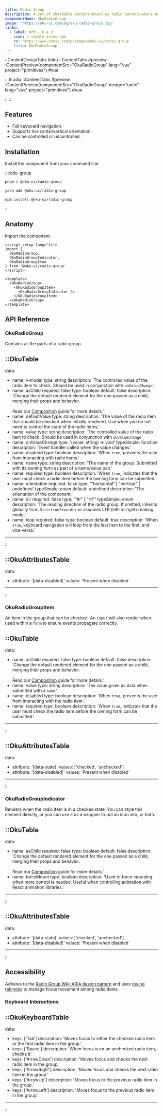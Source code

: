 ```yaml
---
title: Radio Group
description: A set of checkable buttons—known as radio buttons—where no more than one of the buttons can be checked at a time.
componentName: OkuRadioGroup
image: 'https://oku-ui.com/og/oku-radio-group.jpg'
links:
  - label: NPM - 0.4.0
    icon: i-simple-icons-npm
    to: https://www.npmjs.com/package/@oku-ui/radio-group
    title: OkuRadioGroup
---
```


::ContentDesignTabs
#oku
::ContentTabs
#preview
:ContentPreview{componentSrc="OkuRadioGroup" lang="vue" project="primitives"}
#vue
<!-- Autodocs{src="/primitives/OkuRadioGroup/index.vue" lang="vue"} -->
::
#radix
::ContentTabs
#preview
:ContentPreview{componentSrc="OkuRadioGroup" design="radix" lang="vue" project="primitives"}
#vue
<!-- Autodocs{src="/primitives/OkuRadioGroup/radix.vue" lang="vue"} -->
::
::


## Features
- Full keyboard navigation.
- Supports horizontal/vertical orientation.
- Can be controlled or uncontrolled.



## Installation

Install the component from your command line.

::code-group

```sh [pnpm]
pnpm i @oku-ui/radio-group
```

```bash [yarn]
yarn add @oku-ui/radio-group
```

```bash [npm]
npm install @oku-ui/radio-group
```

::

## Anatomy

Import the component.

```vue
<script setup lang="ts">
import {
  OkuRadioGroup,
  OkuRadioGroupIndicator,
  OkuRadioGroupItem
} from '@oku-ui/radio-group'
</script>

<template>
  <OkuRadioGroup>
    <OkuRadioGroupItem>
      <OkuRadioGroupIndicator />
    </OkuRadioGroupItem>
  </OkuRadioGroup>
</template>
```

## API Reference

### OkuRadioGroup
Contains all the parts of a radio group.

::OkuTable
---
data:
  - name: v-model
    type: string
    description: 'The controlled value of the radio item to check. Should be used in conjunction with <Code>onValueChange</Code>.'
  - name: asChild
    required: false
    type: boolean
    default: false
    description: 'Change the default rendered element for the one passed as a child, merging their props and behavior.<br><br>Read our [Composition](../guides/composition) guide for more details.'
  - name: defaultValue
    type: string
    description: 'The value of the radio item that should be checked when initially rendered. Use when you do not need to control the state of the radio items.'
  - name: value
    type: string
    description: 'The controlled value of the radio item to check. Should be used in conjunction with <Code>onValueChange</Code>.'
  - name: onValueChange
    type: '(value: string) => void'
    typeSimple: function
    description: 'Event handler called when the value changes.'
  - name: disabled
    type: boolean
    description: 'When <Code>true</Code>, prevents the user from interacting with radio items.'
  - name: name
    type: string
    description: 'The name of the group. Submitted with its owning form as part of a name/value pair.'
  - name: required
    type: boolean
    description: 'When <Code>true</Code>, indicates that the user must check a radio item before the owning form can be submitted.'
  - name: orientation
    required: false
    type: '"horizontal" | "vertical" | undefined'
    typeSimple: enum
    default: undefined
    description: 'The orientation of the component.'
  - name: dir
    required: false
    type: '"ltr" | "rtl"'
    typeSimple: enum
    description: 'The reading direction of the radio group. If omitted, inherits globally from <Code>DirectionProvider</Code> or assumes LTR (left-to-right) reading mode.'
  - name: loop
    required: false
    type: boolean
    default: true
    description: 'When <Code>true</Code>, keyboard navigation will loop from the last item to the first, and vice versa.'
---
::

::OkuAttributesTable
---
data:
  - attribute: '[data-disabled]'
    values: 'Present when disabled'
---
::


### OkuRadioGroupItem
An item in the group that can be checked. An `input` will also render when used within a `form` to ensure events propagate correctly.

::OkuTable
---
data:
  - name: asChild
    required: false
    type: boolean
    default: false
    description: 'Change the default rendered element for the one passed as a child, merging their props and behavior.<br><br>Read our [Composition](../guides/composition) guide for more details.'
  - name: value
    type: string
    description: 'The value given as data when submitted with a <Code>name</Code>.'
  - name: disabled
    type: boolean
    description: 'When <Code>true</Code>, prevents the user from interacting with the radio item.'
  - name: required
    type: boolean
    description: 'When <Code>true</Code>, indicates that the user must check the radio item before the owning form can be submitted.'
---
::

::OkuAttributesTable
---
data:
  - attribute: '[data-state]'
    values: ['checked', 'unchecked']
  - attribute: '[data-disabled]'
    values: 'Present when disabled'
---
::


### OkuRadioGroupIndicator
Renders when the radio item is in a checked state. You can style this element directly, or you can use it as a wrapper to put an icon into, or both.

::OkuTable
---
data:
  - name: asChild
    required: false
    type: boolean
    default: false
    description: 'Change the default rendered element for the one passed as a child, merging their props and behavior.<br><br>Read our [Composition](../guides/composition) guide for more details.'
  - name: forceMount
    type: boolean
    description: 'Used to force mounting when more control is needed. Useful when controlling animation with React animation libraries.'
---
::

::OkuAttributesTable
---
data:
  - attribute: '[data-state]'
    values: ['checked', 'unchecked']
  - attribute: '[data-disabled]'
    values: 'Present when disabled'
---
::



## Accessibility

Adheres to the [Radio Group WAI-ARIA design pattern](https://www.w3.org/WAI/ARIA/apg/patterns/radiobutton) and uses [roving tabindex](https://www.w3.org/TR/wai-aria-practices-1.2/examples/radio/radio.html) to manage focus movement among radio items.

### Keyboard Interactions

::OkuKeyboardTable
---
data:
  - keys: ['Tab']
    description: 'Moves focus to either the checked radio item or the first radio item in the group.'
  - keys: ['Space']
    description: 'When focus is on an unchecked radio item, checks it.'
  - keys: ['ArrowDown']
    description: 'Moves focus and checks the next radio item in the group.'
  - keys: ['ArrowRight']
    description: 'Moves focus and checks the next radio item in the group.'
  - keys: ['ArrowUp']
    description: 'Moves focus to the previous radio item in the group.'
  - keys: ['ArrowLeft']
    description: 'Moves focus to the previous radio item in the group.'
---
::

